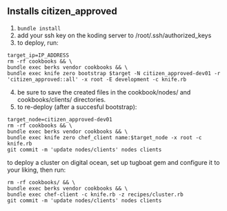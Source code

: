 Installs citizen_approved
---

1. ```bundle install```
2. add your ssh key on the koding server to /root/.ssh/authorized_keys
3. to deploy, run:
```
target_ip=IP_ADDRESS
rm -rf cookbooks && \
bundle exec berks vendor cookbooks && \
bundle exec knife zero bootstrap $target -N citizen_approved-dev01 -r 'citizen_approved::all' -x root -E development -c knife.rb
```
4. be sure to save the created files in the cookbook/nodes/ and cookbooks/clients/ directories.
5. to re-deploy (after a succesful bootstrap):
```
target_node=citizen_approved-dev01
rm -rf cookbooks && \
bundle exec berks vendor cookbooks && \
bundle exec knife zero chef_client name:$target_node -x root -c knife.rb
git commit -m 'update nodes/clients' nodes clients
```


to deploy a cluster on digital ocean, set up tugboat gem and configure it to your liking, then run:
```
rm -rf cookbooks/ && \
bundle exec berks vendor cookbooks && \
bundle exec chef-client -c knife.rb -z recipes/cluster.rb
git commit -m 'update nodes/clients' nodes clients
```
